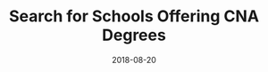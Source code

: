 ---
path: "/programs/l/"
scramble: "42C07E92"
date: "2018-08-20"
title: "Search for Schools Offering CNA Degrees"
content: ""
components: "{'ads':0,'lrform':1}"
action: ""
areaOfStudy: "75346615"
concentration: "25AA331A"
collegeId: ""
headerText: ""
introText: ""
buttonText: ""
submitButtonText: ""
theme: "ce-sem-programs"
launchInLightbox: "FALSE"
template: ""
aosName: "nursing"
conName: ""
---